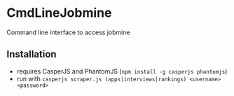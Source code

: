 # CmdLineJobmine
Command line interface to access jobmine

Installation
------------
- requires CasperJS and PhantomJS (`npm install -g casperjs phantomjs`)
- run with `casperjs scraper.js (apps|interviews|rankings) <username> <password>`

